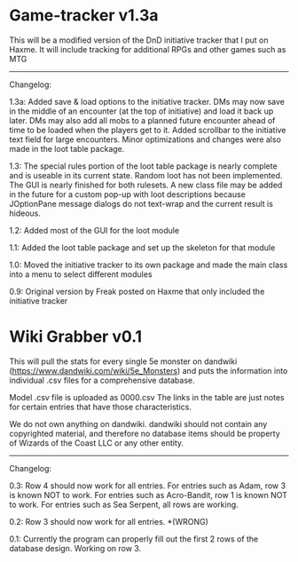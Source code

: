 # Game-tracker v1.3a
This will be a modified version of the DnD initiative tracker that I put on Haxme. It will include tracking for additional RPGs and other games such as MTG

----------------
Changelog:

1.3a: Added save & load options to the initiative tracker. DMs may now save in the middle of an encounter (at the top of initiative) and load it back up later. DMs may also add all mobs to a planned future encounter ahead of time to be loaded when the players get to it. Added scrollbar to the initiative text field for large encounters. Minor optimizations and changes were also made in the loot table package.

1.3: The special rules portion of the loot table package is nearly complete and is useable in its current state. Random loot has not been implemented. The GUI is nearly finished for both rulesets. A new class file may be added in the future for a custom pop-up with loot descriptions because JOptionPane message dialogs do not text-wrap and the current result is hideous. 

1.2: Added most of the GUI for the loot module

1.1: Added the loot table package and set up the skeleton for that module

1.0: Moved the initiative tracker to its own package and made the main class into a menu to select different modules

0.9: Original version by Freak posted on Haxme that only included the initiative tracker

# Wiki Grabber v0.1
This will pull the stats for every single 5e monster on dandwiki (https://www.dandwiki.com/wiki/5e_Monsters) and puts the information into individual .csv files for a comprehensive database.

Model .csv file is uploaded as 0000.csv The links in the table are just notes for certain entries that have those characteristics.

We do not own anything on dandwiki. dandwiki should not contain any copyrighted material, and therefore no database items should be property of Wizards of the Coast LLC or any other entity.

----------------
Changelog:

0.3: Row 4 should now work for all entries.
For entries such as Adam, row 3 is known NOT to work.
For entries such as Acro-Bandit, row 1 is known NOT to work.
For entries such as Sea Serpent, all rows are working.

0.2: Row 3 should now work for all entries. *(WRONG)

0.1: Currently the program can properly fill out the first 2 rows of the database design. Working on row 3.

